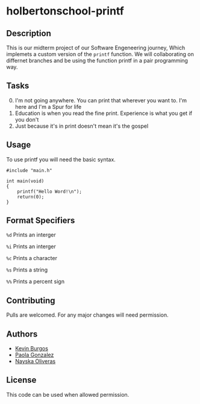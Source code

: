 # holbertonschool-printf
## Description


This is our midterm project of our Software Engeneering journey, Which implemets a custom version of the ```printf``` function.  We will collaborating on differnet branches and be using the function printf in a pair programming way.

## Tasks

0. I'm not going anywhere. You can print that wherever you want to. I'm here and I'm a Spur for life
1. Education is when you read the fine print. Experience is what you get if you don't
2. Just because it's in print doesn't mean it's the gospel

## Usage
To use printf you will need the basic syntax.
```
#include "main.h"

int main(void)
{
    printf("Hello Word!\n");
    return(0);
}
```

## Format Specifiers

```%d``` Prints an interger 

```%i``` Prints an interger

```%c``` Prints a character 

```%s``` Prints a string 

```%%``` Prints a percent sign

## Contributing
Pulls are welcomed. 
For any major changes will need permission.

## Authors
- <a href="https://github.com/Kevinj83" target="_blank">Kevin Burgos</a>
- <a href="https://github.com/Paola-cmyk" target="_blank">Paola Gonzalez</a>
- <a href="https://github.com/LuvliNay" target="_blank">Nayska Oliveras</a>

## License
This code can be used when allowed permission.
